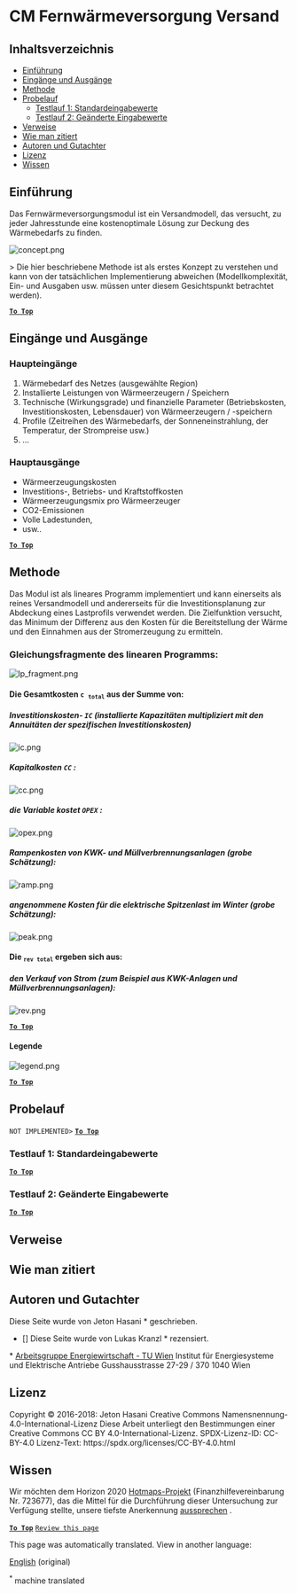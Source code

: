 <h1> <a class="anchor" id="cm-district-heating-supply-dispatch" href="#cm-district-heating-supply-dispatch"><i class="fa fa-link"></i></a> CM Fernwärmeversorgung Versand </h1><h2> <a class="anchor" id="table-of-contents" href="#table-of-contents"><i class="fa fa-link"></i></a> Inhaltsverzeichnis </h2><ul><li> <a href="#introduction">Einführung</a> </li><li> <a href="#inputs-and-outputs">Eingänge und Ausgänge</a> </li><li> <a href="#method">Methode</a> </li><li> <a href="#sample-run">Probelauf</a> <ul><li> <a href="#test-run-1-default-input-values">Testlauf 1: Standardeingabewerte</a> </li><li> <a href="#test-run-2-modified-input-values">Testlauf 2: Geänderte Eingabewerte</a> </li></ul></li><li> <a href="#references">Verweise</a> </li><li> <a href="#how-to-cite">Wie man zitiert</a> </li><li> <a href="#authors-and-reviewers">Autoren und Gutachter</a> </li><li> <a href="#license">Lizenz</a> </li><li> <a href="#acknowledgement">Wissen</a> </li></ul><h2> <a class="anchor" id="introduction" href="#introduction"><i class="fa fa-link"></i></a> Einführung </h2><p> Das Fernwärmeversorgungsmodul ist ein Versandmodell, das versucht, zu jeder Jahresstunde eine kostenoptimale Lösung zur Deckung des Wärmebedarfs zu finden. </p><p><img alt="concept.png" src="../images/dh_supply/concept.png"/></p><p> &gt; Die hier beschriebene Methode ist als erstes Konzept zu verstehen und kann von der tatsächlichen Implementierung abweichen (Modellkomplexität, Ein- und Ausgaben usw. müssen unter diesem Gesichtspunkt betrachtet werden). </p><p> <a href="#table-of-contents"><strong><code>To Top</code></strong></a> </p> <h2> <a class="anchor" id="inputs-and-outputs" href="#inputs-and-outputs"><i class="fa fa-link"></i></a> Eingänge und Ausgänge </h2><h3> <a class="anchor" id="main-inputs" href="#main-inputs"><i class="fa fa-link"></i></a> Haupteingänge </h3><ol><li> Wärmebedarf des Netzes (ausgewählte Region) </li><li> Installierte Leistungen von Wärmeerzeugern / Speichern </li><li> Technische (Wirkungsgrade) und finanzielle Parameter (Betriebskosten, Investitionskosten, Lebensdauer) von Wärmeerzeugern / -speichern </li><li> Profile (Zeitreihen des Wärmebedarfs, der Sonneneinstrahlung, der Temperatur, der Strompreise usw.) </li><li> ... </li></ol><h3> <a class="anchor" id="main-outputs" href="#main-outputs"><i class="fa fa-link"></i></a> Hauptausgänge </h3><ul><li> Wärmeerzeugungskosten </li><li> Investitions-, Betriebs- und Kraftstoffkosten </li><li> Wärmeerzeugungsmix pro Wärmeerzeuger </li><li> CO2-Emissionen </li><li> Volle Ladestunden, </li><li> usw.. </li></ul><p> <a href="#table-of-contents"><strong><code>To Top</code></strong></a> </p> <h2> <a class="anchor" id="method" href="#method"><i class="fa fa-link"></i></a> Methode </h2><p> Das Modul ist als lineares Programm implementiert und kann einerseits als reines Versandmodell und andererseits für die Investitionsplanung zur Abdeckung eines Lastprofils verwendet werden. Die Zielfunktion versucht, das Minimum der Differenz aus den Kosten für die Bereitstellung der Wärme und den Einnahmen aus der Stromerzeugung zu ermitteln. </p><h3> <a class="anchor" id="equation-fragments-of-the-linear-program-" href="#equation-fragments-of-the-linear-program-"><i class="fa fa-link"></i></a> Gleichungsfragmente des linearen Programms: </h3><p><img alt="lp_fragment.png" src="../images/dh_supply/lp_fragment.png"/></p><h4> <a class="anchor" id="the-total-costs-<code>c<sub>total<-sub><-code>-yield-from-the-sum-of-" href="#the-total-costs-<code>c<sub>total<-sub><-code>-yield-from-the-sum-of-"><i class="fa fa-link"></i></a> Die Gesamtkosten <code>c <sub>total</sub></code> aus der Summe von: </h4><h5> <a class="anchor" id="investment-costs-<code>ic<-code>-installed-capacities-multiplied-by-the-annuities-of-the-specific-investment-costs" href="#investment-costs-<code>ic<-code>-installed-capacities-multiplied-by-the-annuities-of-the-specific-investment-costs"><i class="fa fa-link"></i></a> Investitionskosten- <code>IC</code> (installierte Kapazitäten multipliziert mit den Annuitäten der spezifischen Investitionskosten) </h5><p><img alt="ic.png" src="../images/dh_supply/ic.png"/></p><h5> <a class="anchor" id="captial-costs-<code>cc<-code>--" href="#captial-costs-<code>cc<-code>--"><i class="fa fa-link"></i></a> Kapitalkosten <code>CC</code> : </h5><p><img alt="cc.png" src="../images/dh_supply/cc.png"/></p><h5> <a class="anchor" id="the-variable-costs-<code>opex<-code>--" href="#the-variable-costs-<code>opex<-code>--"><i class="fa fa-link"></i></a> die Variable kostet <code>OPEX</code> : </h5><p><img alt="opex.png" src="../images/dh_supply/opex.png"/></p><h5> <a class="anchor" id="ramp-costs-of-chp-and-waste-incineration-plants-rough-estimation--" href="#ramp-costs-of-chp-and-waste-incineration-plants-rough-estimation--"><i class="fa fa-link"></i></a> Rampenkosten von KWK- und Müllverbrennungsanlagen (grobe Schätzung): </h5><p><img alt="ramp.png" src="../images/dh_supply/ramp.png"/></p><h5> <a class="anchor" id="assumed-costs-for-the-peak-electrical-load-in-the-winter-time-rough-estimation-" href="#assumed-costs-for-the-peak-electrical-load-in-the-winter-time-rough-estimation-"><i class="fa fa-link"></i></a> angenommene Kosten für die elektrische Spitzenlast im Winter (grobe Schätzung): </h5><p><img alt="peak.png" src="../images/dh_supply/peak.png"/></p><h4> <a class="anchor" id="the-total-revenues-<code>rev<sub>total<-sub><-code>-yield-from--" href="#the-total-revenues-<code>rev<sub>total<-sub><-code>-yield-from--"><i class="fa fa-link"></i></a> Die <code><sub>rev total</sub></code> ergeben sich aus: </h4><h5> <a class="anchor" id="the-sale-of-electricity-for-example-from-chp-plants-and-waste-incineration-plants.-" href="#the-sale-of-electricity-for-example-from-chp-plants-and-waste-incineration-plants.-"><i class="fa fa-link"></i></a> den Verkauf von Strom (zum Beispiel aus KWK-Anlagen und Müllverbrennungsanlagen): </h5><p><img alt="rev.png" src="../images/dh_supply/rev.png"/></p><p> <a href="#table-of-contents"><strong><code>To Top</code></strong></a> </p> <h4> <a class="anchor" id="legend" href="#legend"><i class="fa fa-link"></i></a> Legende </h4><p><img alt="legend.png" src="../images/dh_supply/legend.png"/></p><p> <a href="#table-of-contents"><strong><code>To Top</code></strong></a> </p> <h2> <a class="anchor" id="sample-run" href="#sample-run"><i class="fa fa-link"></i></a> Probelauf </h2><p> <code>NOT IMPLEMENTED&gt;</code> <a href="#table-of-contents"><strong><code>To Top</code></strong></a> </p><h3> <a class="anchor" id="test-run-1--default-input-values" href="#test-run-1--default-input-values"><i class="fa fa-link"></i></a> Testlauf 1: Standardeingabewerte </h3><p> <a href="#table-of-contents"><strong><code>To Top</code></strong></a> </p> <h3> <a class="anchor" id="test-run-2--modified-input-values" href="#test-run-2--modified-input-values"><i class="fa fa-link"></i></a> Testlauf 2: Geänderte Eingabewerte </h3><p> <a href="#table-of-contents"><strong><code>To Top</code></strong></a> </p> <h2> <a class="anchor" id="references" href="#references"><i class="fa fa-link"></i></a> Verweise </h2><h2> <a class="anchor" id="how-to-cite" href="#how-to-cite"><i class="fa fa-link"></i></a> Wie man zitiert </h2><h2> <a class="anchor" id="authors-and-reviewers" href="#authors-and-reviewers"><i class="fa fa-link"></i></a> Autoren und Gutachter </h2><p> Diese Seite wurde von Jeton Hasani * geschrieben. </p><ul><li> [] Diese Seite wurde von Lukas Kranzl * rezensiert. </li></ul><p> * <a href="https://eeg.tuwien.ac.at/">Arbeitsgruppe Energiewirtschaft - TU Wien</a> Institut für Energiesysteme und Elektrische Antriebe Gusshausstrasse 27-29 / 370 1040 Wien </p><h2> <a class="anchor" id="license" href="#license"><i class="fa fa-link"></i></a> Lizenz </h2><p> Copyright © 2016-2018: Jeton Hasani Creative Commons Namensnennung-4.0-International-Lizenz Diese Arbeit unterliegt den Bestimmungen einer Creative Commons CC BY 4.0-International-Lizenz. SPDX-Lizenz-ID: CC-BY-4.0 Lizenz-Text: https://spdx.org/licenses/CC-BY-4.0.html </p><h2> <a class="anchor" id="acknowledgement" href="#acknowledgement"><i class="fa fa-link"></i></a> Wissen </h2><p> Wir möchten dem Horizon 2020 <a href="https://www.hotmaps-project.eu">Hotmaps-Projekt</a> (Finanzhilfevereinbarung Nr. 723677), das die Mittel für die Durchführung dieser Untersuchung zur Verfügung stellte, unsere tiefste Anerkennung <a href="https://www.hotmaps-project.eu">aussprechen</a> . </p><p> <a href="#table-of-contents"><strong><code>To Top</code></strong></a> <code><a href="CM_DH_supply/_edit">Review this page</a></code> </p>
<!--- THIS IS A SUPER UNIQUE IDENTIFIER -->

This page was automatically translated. View in another language:

[English](../en/CM-District-heating-supply-dispatch) (original)  

<sup>\*</sup> machine translated
